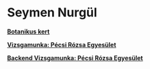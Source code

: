 <!DOCTYPE html>
<html lang="hu">
<head>
    <meta charset="UTF-8">
    <meta name="viewport" content="width=device-width, initial-scale=1.0">
     <link rel="stylesheet" href="style.css">
</head>
<body>
    <h1>Seymen Nurgül</h1>
   <div>
       <a id="gyak1" href="https://shellycica0518.github.io/botanikuskert_seymen_nuri" target="_blank"> <div><p> <b>Botanikus kert</b></p></div></a>
        <a id="vizsga" href="https://shellycica0518.github.io/pecsi-rozsa-egyesulet" target="_blank"> <div><p> <b>Vizsgamunka: Pécsi Rózsa Egyesület</b></p></div></a>
        <a id="vizsga2" href="https://shellycica0518.github.io/pecsi-rozsa-egyesulet-backend-video-nelkul" target="_blank"> <div><p> <b>Backend Vizsgamunka: Pécsi Rózsa Egyesület</b></p></div></a>
   </div>
</body>
</html>
